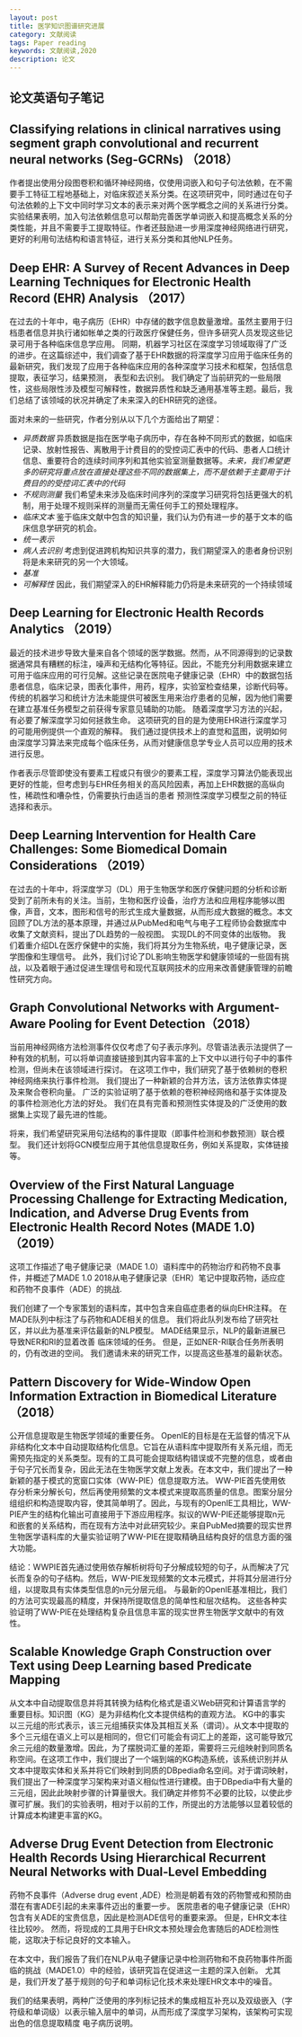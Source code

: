 ```yaml
---
layout: post
title: 医学知识图谱研究进展
category: 文献阅读
tags: Paper reading
keywords: 文献阅读,2020
description: 论文
---
```



## 论文英语句子笔记
## Classifying relations in clinical narratives using segment graph convolutional and recurrent neural networks (Seg-GCRNs)  （2018）

作者提出使用分段图卷积和循环神经网络，仅使用词嵌入和句子句法依赖，在不需要手工特征工程地基础上，对临床叙述关系分类。在这项研究中，同时通过在句子句法依赖的上下文中同时学习文本的表示来对两个医学概念之间的关系进行分类。实验结果表明，加入句法依赖信息可以帮助完善医学单词嵌入和提高概念关系的分类性能，并且不需要手工提取特征。作者还鼓励进一步用深度神经网络进行研究，更好的利用句法结构和语言特征，进行关系分类和其他NLP任务。

## Deep EHR: A Survey of Recent Advances in Deep Learning Techniques for Electronic Health Record (EHR) Analysis （2017）
在过去的十年中，电子病历（EHR）中存储的数字信息数量激增。虽然主要用于归档患者信息并执行诸如帐单之类的行政医疗保健任务，但许多研究人员发现这些记录可用于各种临床信息学应用。 同期，机器学习社区在深度学习领域取得了广泛的进步。在这篇综述中，我们调查了基于EHR数据的将深度学习应用于临床任务的最新研究，我们发现了应用于各种临床应用的各种深度学习技术和框架，包括信息提取，表征学习，结果预测， 表型和去识别。 我们确定了当前研究的一些局限性，这些局限性涉及模型可解释性，数据异质性和缺乏通用基准等主题。最后，我们总结了该领域的状况并确定了未来深入的EHR研究的途径。

面对未来的一些研究，作者分别从以下几个方面给出了期望：

+ *异质数据*  异质数据是指在医学电子病历中，存在各种不同形式的数据，如临床记录、放射性报告、离散用于计费目的的受控词汇表中的代码、患者人口统计信息、重要符合的连续时间序列和其他实验室测量数据等。*未来，我们希望更多的研究将重点放在直接处理这些不同的数据集上，而不是依赖于主要用于计费目的的受控词汇表中的代码*
+ *不规则测量* 我们希望未来涉及临床时间序列的深度学习研究将包括更强大的机制，用于处理不规则采样的测量而无需任何手工的预处理程序。
+ *临床文本*  鉴于临床文献中包含的知识量，我们认为仍有进一步的基于文本的临床信息学研究的机会。
+ *统一表示* 
+ *病人去识别* 考虑到促进跨机构知识共享的潜力，我们期望深入的患者身份识别将是未来研究的另一个大领域。
+ *基准* 
+ *可解释性*  因此，我们期望深入的EHR解释能力仍将是未来研究的一个持续领域

## Deep Learning for Electronic Health Records Analytics （2019） 
最近的技术进步导致大量来自各个领域的医学数据。然而，从不同源得到的记录数据通常具有糟糕的标注，噪声和无结构化等特征。因此，不能充分利用数据来建立可用于临床应用的可行见解。这些记录在医院电子健康记录（EHR）中的数据包括患者信息，临床记录，图表化事件，用药，程序，实验室检查结果，诊断代码等。 传统的机器学习和统计方法未能提供可被医生用来治疗患者的见解，因为他们需要在建立基准任务模型之前获得专家意见辅助的功能。 随着深度学习方法的兴起，有必要了解深度学习如何拯救生命。 这项研究的目的是为使用EHR进行深度学习的可能用例提供一个直观的解释。 我们通过提供技术上的直觉和蓝图，说明如何由深度学习算法来完成每个临床任务，从而对健康信息学专业人员可以应用的技术进行反思。

作者表示尽管即使没有要素工程或只有很少的要素工程，深度学习算法仍能表现出更好的性能，但考虑到与EHR任务相关的高风险因素，再加上EHR数据的高纵向性，稀疏性和嘈杂性，仍需要执行由适当的患者 预测性深度学习模型之前的特征选择和表示。

## Deep Learning Intervention for Health Care Challenges: Some Biomedical Domain Considerations  （2019）
在过去的十年中，将深度学习（DL）用于生物医学和医疗保健问题的分析和诊断受到了前所未有的关注。当前，生物和医疗设备，治疗方法和应用程序能够以图像，声音，文本，图形和信号的形式生成大量数据，从而形成大数据的概念。本文回顾了DL方法的基本原理，并通过从PubMed和电气与电子工程师协会数据库中收集了文献资料，提出了DL趋势的一般视图。
实现DL的不同变体的出版物。 我们着重介绍DL在医疗保健中的实施，我们将其分为生物系统，电子健康记录，医学图像和生理信号。 此外，我们讨论了DL影响生物医学和健康领域的一些固有挑战，以及着眼于通过促进生理信号和现代互联网技术的应用来改善健康管理的前瞻性研究方向。

## Graph Convolutional Networks with Argument-Aware Pooling for Event Detection（2018）

当前用神经网络方法检测事件仅仅考虑了句子表示序列。尽管语法表示法提供了一种有效的机制，可以将单词直接链接到其内容丰富的上下文中以进行句子中的事件检测，但尚未在该领域进行探讨。 在这项工作中，我们研究了基于依赖树的卷积神经网络来执行事件检测。 我们提出了一种新颖的合并方法，该方法依靠实体提及来聚合卷积向量。 广泛的实验证明了基于依赖的卷积神经网络和基于实体提及的事件检测池化方法的好处。 我们在具有完善和预测性实体提及的广泛使用的数据集上实现了最先进的性能。

将来，我们希望研究采用句法结构的事件提取（即事件检测和参数预测）联合模型。 我们还计划将GCN模型应用于其他信息提取任务，例如关系提取，实体链接等。

## Overview of the First Natural Language Processing Challenge for Extracting Medication, Indication, and Adverse Drug Events from Electronic Health Record Notes (MADE 1.0)（2019）

这项工作描述了电子健康记录（MADE 1.0）语料库中的药物治疗和药物不良事件，并概述了MADE 1.0 2018从电子健康记录（EHR）笔记中提取药物，适应症和药物不良事件（ADE）的挑战.

我们创建了一个专家策划的语料库，其中包含来自癌症患者的纵向EHR注释。 在MADE队列中标注了与药物和ADE相关的信息。 我们将此队列发布给了研究社区，并以此为基准来评估最新的NLP模型。 MADE结果显示，NLP的最新进展已导致NER和RI的显着改善
临床领域的任务。 但是，正如NER-RI联合任务所表明的，仍有改进的空间。 我们邀请未来的研究工作，以提高这些基准的最新状态。

## Pattern Discovery for Wide-Window Open Information Extraction in Biomedical Literature（2018）

公开信息提取是生物医学领域的重要任务。 OpenIE的目标是在无监督的情况下从非结构化文本中自动提取结构化信息。它旨在从语料库中提取所有关系元组，而无需预先指定的关系类型。现有的工具可能会提取结构错误或不完整的信息，或者由于句子冗长而复杂，因此无法在生物医学文献上发表。在本文中，我们提出了一种新颖的基于模式的宽窗口实体（WW-PIE）信息提取方法。 WW-PIE首先使用依存分析来分解长句，然后再使用频繁的文本模式来提取高质量的信息。图案分层分组组织和构造提取内容，使其简单明了。因此，与现有的OpenIE工具相比，WW-PIE产生的结构化输出可直接用于下游应用程序。拟议的WW-PIE还能够提取n元和嵌套的关系结构，而在现有方法中对此研究较少。来自PubMed摘要的现实世界生物医学语料库的大量实验证明了WW-PIE在提取精确且结构良好的信息方面的强大功能。

结论：WWPIE首先通过使用依存解析树将句子分解成较短的句子，从而解决了冗长而复杂的句子结构。然后，WW-PIE发现频繁的文本元模式，并将其分层进行分组，以提取具有实体类型信息的n元分层元组。 与最新的OpenIE基准相比，我们的方法可实现最高的精度，并保持所提取信息的简单性和层次结构。 这些各种实验证明了WW-PIE在处理结构复杂且信息丰富的现实世界生物医学文献中的有效性。

## Scalable Knowledge Graph Construction over Text using Deep Learning based Predicate Mapping  
从文本中自动提取信息并将其转换为结构化格式是语义Web研究和计算语言学的重要目标。知识图（KG）是为非结构化文本提供结构的直观方法。 KG中的事实以三元组的形式表示，该三元组捕获实体及其相互关系（谓词）。从文本中提取的多个三元组在语义上可以是相同的，但它们可能会有词汇上的差距，这可能导致冗余三元组的数量激增。因此，为了摆脱词汇量的差距，需要将三元组映射到同质名称空间。在这项工作中，我们提出了一个端到端的KG构造系统，该系统识别并从文本中提取实体和关系并将它们映射到同质的DBpedia命名空间。对于谓词映射，我们提出了一种深度学习架构来对语义相似性进行建模。由于DBpedia中有大量的三元组，因此此映射步骤的计算量很大。我们确定并修剪不必要的比较，以使此步骤可扩展。我们的实验表明，相对于以前的工作，所提出的方法能够以显着较低的计算成本构建更丰富的KG。

## Adverse Drug Event Detection from Electronic Health Records Using Hierarchical Recurrent Neural Networks with Dual‑Level Embedding
  药物不良事件（Adverse drug event ,ADE）检测是朝着有效的药物警戒和预防由潜在有害ADE引起的未来事件迈出的重要一步。 医院患者的电子健康记录（EHR）包含有关ADE的宝贵信息，因此是检测ADE信号的重要来源。 但是，EHR文本往往比较吵。 然而，将现成的工具用于EHR文本预处理会危害随后的ADE检测性能，这取决于标记良好的文本输入。

在本文中，我们报告了我们在NLP从电子健康记录中检测药物和不良药物事件所面临的挑战（MADE1.0）中的经验，该研究旨在促进这一主题的深入创新。 尤其是，我们开发了基于规则的句子和单词标记化技术来处理EHR文本中的噪音。

我们的结果表明，两种广泛使用的序列标记技术的集成相互补充以及双级嵌入（字符级和单词级）以表示输入层中的单词，从而形成了深度学习架构，该架构可实现出色的信息提取精度 电子病历说明。